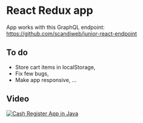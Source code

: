 # React Redux app

App works with this GraphQL endpoint: https://github.com/scandiweb/junior-react-endpoint

## To do

- Store cart items in localStorage,
- Fix few bugs,
- Make app responsive,
...

## Video

[![Cash Register App in Java](https://img.youtube.com/vi/5OnsH3wLHkU/0.jpg)](https://www.youtube.com/watch?v=5OnsH3wLHkU)

